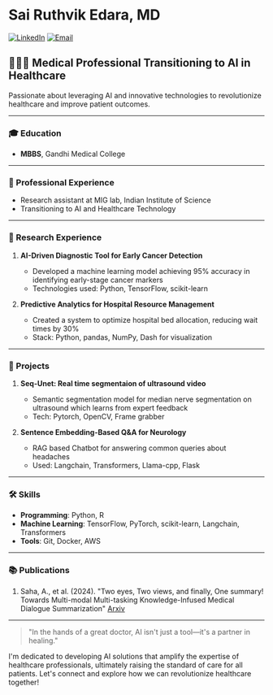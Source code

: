 # Sai Ruthvik Edara, MD

[![LinkedIn](https://img.shields.io/badge/-LinkedIn-0077B5?style=flat&logo=LinkedIn&logoColor=white)](https://www.linkedin.com/in/your-profile)
[![Email](https://img.shields.io/badge/-Email-D14836?style=flat&logo=Gmail&logoColor=white)](mailto:sruthvik1@gmail.com)

## 👨‍⚕️🚀 Medical Professional Transitioning to AI in Healthcare

Passionate about leveraging AI and innovative technologies to revolutionize healthcare and improve patient outcomes.

---

### 🎓 Education
- **MBBS**, Gandhi Medical College

---

### 💼 Professional Experience
- Research assistant at MIG lab, Indian Institute of Science
- Transitioning to AI and Healthcare Technology

---

### 🔬 Research Experience
1. **AI-Driven Diagnostic Tool for Early Cancer Detection**
   - Developed a machine learning model achieving 95% accuracy in identifying early-stage cancer markers
   - Technologies used: Python, TensorFlow, scikit-learn

2. **Predictive Analytics for Hospital Resource Management**
   - Created a system to optimize hospital bed allocation, reducing wait times by 30%
   - Stack: Python, pandas, NumPy, Dash for visualization

---

### 🚀 Projects
1. **Seq-Unet: Real time segmentaion of ultrasound video**
   - Semantic segmentation model for median nerve segmentation on ultrasound which learns from expert feedback
   - Tech: Pytorch, OpenCV, Frame grabber

2. **Sentence Embedding-Based Q&A for Neurology**
   - RAG based Chatbot for answering common queries about headaches
   - Used: Langchain, Transformers, Llama-cpp, Flask

---

### 🛠 Skills
- **Programming**: Python, R
- **Machine Learning**: TensorFlow, PyTorch, scikit-learn, Langchain, Transformers
- **Tools**: Git, Docker, AWS

---

### 📚 Publications
1. Saha, A., et al. (2024). "Two eyes, Two views, and finally, One summary! Towards Multi-modal Multi-tasking Knowledge-Infused Medical Dialogue Summarization" [Arxiv](https://doi.org/10.48550/arXiv.2407.15237)

---


> "In the hands of a great doctor, AI isn't just a tool—it's a partner in healing."

I'm dedicated to developing AI solutions that amplify the expertise of healthcare professionals, ultimately raising the standard of care for all patients. Let's connect and explore how we can revolutionize healthcare together!
